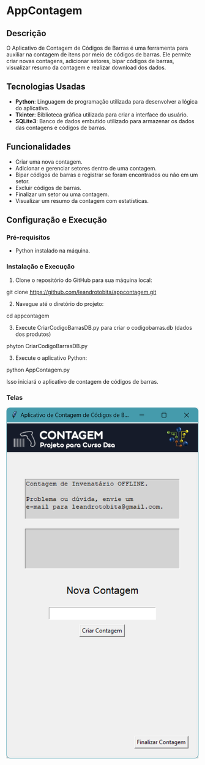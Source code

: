 # AppContagem

## Descrição

O Aplicativo de Contagem de Códigos de Barras é uma ferramenta para auxiliar na contagem de itens por meio de códigos de barras. Ele permite criar novas contagens, adicionar setores, bipar códigos de barras, visualizar resumo da contagem e realizar download dos dados.

## Tecnologias Usadas

- **Python**: Linguagem de programação utilizada para desenvolver a lógica do aplicativo.
- **Tkinter**: Biblioteca gráfica utilizada para criar a interface do usuário.
- **SQLite3**: Banco de dados embutido utilizado para armazenar os dados das contagens e códigos de barras.

## Funcionalidades

- Criar uma nova contagem.
- Adicionar e gerenciar setores dentro de uma contagem.
- Bipar códigos de barras e registrar se foram encontrados ou não em um setor.
- Excluir códigos de barras.
- Finalizar um setor ou uma contagem.
- Visualizar um resumo da contagem com estatísticas.

## Configuração e Execução

### Pré-requisitos

- Python instalado na máquina.

### Instalação e Execução

1. Clone o repositório do GitHub para sua máquina local:

git clone https://github.com/leandrotobita/appcontagem.git

2. Navegue até o diretório do projeto:

cd appcontagem

3. Execute CriarCodigoBarrasDB.py para criar o codigobarras.db (dados dos produtos)

phyton CriarCodigoBarrasDB.py

3. Execute o aplicativo Python:

python AppContagem.py

Isso iniciará o aplicativo de contagem de códigos de barras.


### Telas

![Tela Inicial](screenshots/TelaInicial.png)

